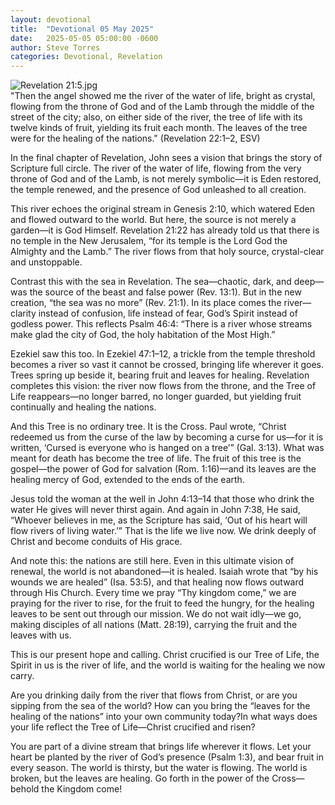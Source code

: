 ```yaml
---
layout: devotional
title:  "Devotional 05 May 2025"
date:   2025-05-05 05:00:00 -0600
author: Steve Torres
categories: Devotional, Revelation
---
```

<img src="https://sitemedia.esteeb.com/file/esteebcomsitemedia/devotional_images/Revelation/Rev-21_5.jpg?raw=true" alt="Revelation 21:5.jpg" style="max-width: 100%; height: auto;">

<div class="scripture">
  "Then the angel showed me the river of the water of life, bright as crystal, flowing from the throne of God and of the Lamb through the middle of the street of the city; also, on either side of the river, the tree of life with its twelve kinds of fruit, yielding its fruit each month. The leaves of the tree were for the healing of the nations." (Revelation 22:1–2, ESV)
</div>

In the final chapter of Revelation, John sees a vision that brings the story of Scripture full circle. The river of the water of life, flowing from the very throne of God and of the Lamb, is not merely symbolic—it is Eden restored, the temple renewed, and the presence of God unleashed to all creation.

This river echoes the original stream in Genesis 2:10, which watered Eden and flowed outward to the world. But here, the source is not merely a garden—it is God Himself. Revelation 21:22 has already told us that there is no temple in the New Jerusalem, “for its temple is the Lord God the Almighty and the Lamb.” The river flows from that holy source, crystal-clear and unstoppable.

Contrast this with the sea in Revelation. The sea—chaotic, dark, and deep—was the source of the beast and false power (Rev. 13:1). But in the new creation, “the sea was no more” (Rev. 21:1). In its place comes the river—clarity instead of confusion, life instead of fear, God’s Spirit instead of godless power. This reflects Psalm 46:4: “There is a river whose streams make glad the city of God, the holy habitation of the Most High.”

Ezekiel saw this too. In Ezekiel 47:1–12, a trickle from the temple threshold becomes a river so vast it cannot be crossed, bringing life wherever it goes. Trees spring up beside it, bearing fruit and leaves for healing. Revelation completes this vision: the river now flows from the throne, and the Tree of Life reappears—no longer barred, no longer guarded, but yielding fruit continually and healing the nations.

And this Tree is no ordinary tree. It is the Cross. Paul wrote, “Christ redeemed us from the curse of the law by becoming a curse for us—for it is written, ‘Cursed is everyone who is hanged on a tree’” (Gal. 3:13). What was meant for death has become the tree of life. The fruit of this tree is the gospel—the power of God for salvation (Rom. 1:16)—and its leaves are the healing mercy of God, extended to the ends of the earth.

Jesus told the woman at the well in John 4:13–14 that those who drink the water He gives will never thirst again. And again in John 7:38, He said, “Whoever believes in me, as the Scripture has said, ‘Out of his heart will flow rivers of living water.’” That is the life we live now. We drink deeply of Christ and become conduits of His grace.

And note this: the nations are still here. Even in this ultimate vision of renewal, the world is not abandoned—it is healed. Isaiah wrote that “by his wounds we are healed” (Isa. 53:5), and that healing now flows outward through His Church. Every time we pray “Thy kingdom come,” we are praying for the river to rise, for the fruit to feed the hungry, for the healing leaves to be sent out through our mission. We do not wait idly—we go, making disciples of all nations (Matt. 28:19), carrying the fruit and the leaves with us.

This is our present hope and calling. Christ crucified is our Tree of Life, the Spirit in us is the river of life, and the world is waiting for the healing we now carry.

Are you drinking daily from the river that flows from Christ, or are you sipping from the sea of the world? How can you bring the “leaves for the healing of the nations” into your own community today?In what ways does your life reflect the Tree of Life—Christ crucified and risen?

You are part of a divine stream that brings life wherever it flows. Let your heart be planted by the river of God’s presence (Psalm 1:3), and bear fruit in every season. The world is thirsty, but the water is flowing. The world is broken, but the leaves are healing. Go forth in the power of the Cross—behold the Kingdom come!

